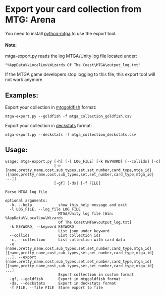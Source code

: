 # Export your card collection from MTG: Arena
You need to install [python-mtga](https://github.com/mtgatracker/python-mtga) to use the export tool.

#### Note:
mtga-export.py reads the log MTGA/Unity log file located under: 
    
    "%AppData%\LocalLow\Wizards Of The Coast\MTGA\output_log.txt"
    
If the MTGA game developers stop logging to this file, this export tool will not work anymore.

## Examples:
Export your collection in [mtggoldfish](https://www.mtggoldfish.com/help/import_formats#mtggoldfish) format:

`mtga-export.py --goldfish -f mtga_collection_goldfish.csv`

Export your collection in [deckstats](https://www.mtggoldfish.com/help/import_formats#deckstats) format:

`mtga-export.py --deckstats -f mtga_collection_deckstats.csv`


## Usage:

```
usage: mtga-export.py [-h] [-l LOG_FILE] [-k KEYWORD] [--collids] [-c]
                      [-e {name,pretty_name,cost,sub_types,set,set_number,card_type,mtga_id} [{name,pretty_name,cost,sub_types,set,set_number,card_type,mtga_id} ...]]
                      [-gf] [-ds] [-f FILE]

Parse MTGA log file

optional arguments:
  -h, --help            show this help message and exit
  -l LOG_FILE, --log_file LOG_FILE
                        MTGA/Unity log file [Win: %AppData%\LocalLow\Wizards
                        Of The Coast\MTGA\output_log.txt]
  -k KEYWORD, --keyword KEYWORD
                        List json under keyword
  --collids             List collection ids
  -c, --collection      List collection with card data
  -e {name,pretty_name,cost,sub_types,set,set_number,card_type,mtga_id} [{name,pretty_name,cost,sub_types,set,set_number,card_type,mtga_id} ...], --export {name,pretty_name,cost,sub_types,set,set_number,card_type,mtga_id} [{name,pretty_name,cost,sub_types,set,set_number,card_type,mtga_id} ...]
                        Export collection in custom format
  -gf, --goldfish       Export in mtggoldfish format
  -ds, --deckstats      Export in deckstats format
  -f FILE, --file FILE  Store export to file
```
